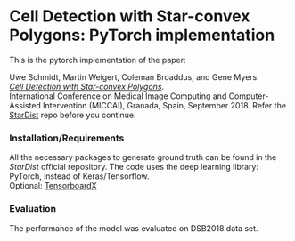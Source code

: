 # Cell Detection with Star-convex Polygons: PyTorch implementation
This is the pytorch implementation of the paper:

Uwe Schmidt, Martin Weigert, Coleman Broaddus, and Gene Myers.  
[*Cell Detection with Star-convex Polygons*](https://arxiv.org/abs/1806.03535).  
International Conference on Medical Image Computing and Computer-Assisted Intervention (MICCAI), Granada, Spain, September 2018.
Refer the [StarDist](https://github.com/mpicbg-csbd/stardist) repo before you continue.

### Installation/Requirements
All the necessary packages to generate ground truth can be found in the *StarDist* official repository.
The code uses the deep learning library: PyTorch, instead of Keras/Tensorflow.  
Optional: [TensorboardX](https://github.com/lanpa/tensorboardX)

### Evaluation
The performance of the model was evaluated on DSB2018 data set.
